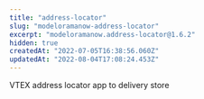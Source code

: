 ```yaml
---
title: "address-locator"
slug: "modeloramanow-address-locator"
excerpt: "modeloramanow.address-locator@1.6.2"
hidden: true
createdAt: "2022-07-05T16:38:56.060Z"
updatedAt: "2022-08-04T17:08:24.453Z"
---
```

VTEX address locator app to delivery store